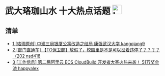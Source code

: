 # 武大珞珈山水 十大热点话题 <img src="https://file.ipadown.com/tophub/assets/images/media/bbs.whu.edu.cn.png_50x50.png" width="30" alt="Logo"></img>

## 清单

* [1 [珞珈原创] 中建三局银厦公寓改造之结局 康强武汉大学 kangqiang9](http://bbs.whu.edu.cn/bbstcon.php?board=Story&gid=1105533396)
* [2 [部门直通车] 【TO保卫部】放假了，校园里是不是可以岔着违停了？？？？（202 nsd418](http://bbs.whu.edu.cn/bbstcon.php?board=WHUConnection&gid=115196)
* [3 [工作信息] 第二届阿里云 ECS CloudBuild 开发者大赛火热来袭！ 51万奖金池 happyalex](http://bbs.whu.edu.cn/bbstcon.php?board=JobInfo&gid=71579)
